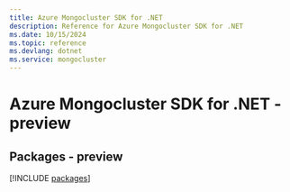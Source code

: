 ```yaml
---
title: Azure Mongocluster SDK for .NET
description: Reference for Azure Mongocluster SDK for .NET
ms.date: 10/15/2024
ms.topic: reference
ms.devlang: dotnet
ms.service: mongocluster
---
```

# Azure Mongocluster SDK for .NET - preview
## Packages - preview
[!INCLUDE [packages](mongocluster-index.md)]